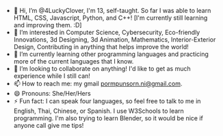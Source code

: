 - 👋 Hi, I’m @4LuckyClover, I'm 13, self-taught. So far I was able to learn HTML, CSS, Javascript, Python, and C++! [I'm currently still learning and improving them. :D]
- 👀 I’m interested in Computer Science, Cybersecurity, Eco-friendly Innovations, 3d Designing, 3d Animation, Mathematics, Interior-Exterior Design, Contributing in anything that helps improve the world!
- 🌱 I’m currently learning other programming languages and practicing more of the current languages that I know.
- 💞️ I’m looking to collaborate on anything! I'd like to get as much experience while I still can!
- 📫 How to reach me: my gmail pormpunsorn.ni@gmail.com.
- 😄 Pronouns: She/Her/Hers
- ⚡ Fun fact: I can speak four languages, so feel free to talk to me in English, Thai, Chinese, or Spanish. I use W3Schools to learn programming. I'm also trying to learn Blender, so it would be nice if anyone call give me tips!

<!---
4LuckyClover/4LuckyClover is a ✨ special ✨ repository because its `README.md` (this file) appears on your GitHub profile.
You can click the Preview link to take a look at your changes.
--->
